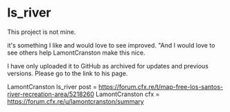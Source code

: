 # ls_river

This project is not mine. 

it's something I like and would love to see improved. 
"And I would love to see others help LamontCranston make this nice. 

I have only uploaded it to GitHub as archived for updates and previous versions. Please go to the link to his page.

LamontCranston ls_river post = https://forum.cfx.re/t/map-free-los-santos-river-recreation-area/5218260
LamontCranston cfx = https://forum.cfx.re/u/lamontcranston/summary
